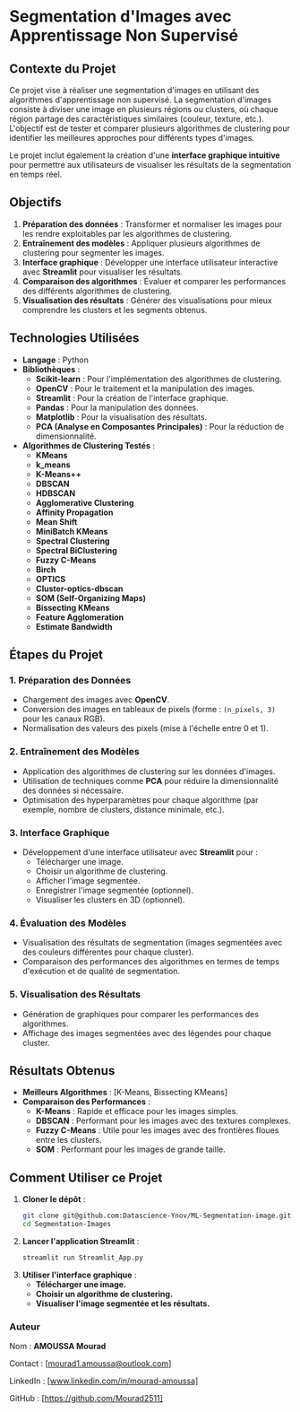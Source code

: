 # Segmentation d'Images avec Apprentissage Non Supervisé

## Contexte du Projet

Ce projet vise à réaliser une segmentation d'images en utilisant des algorithmes d'apprentissage non supervisé. La segmentation d'images consiste à diviser une image en plusieurs régions ou clusters, où chaque région partage des caractéristiques similaires (couleur, texture, etc.). L'objectif est de tester et comparer plusieurs algorithmes de clustering pour identifier les meilleures approches pour différents types d'images.

Le projet inclut également la création d'une **interface graphique intuitive** pour permettre aux utilisateurs de visualiser les résultats de la segmentation en temps réel.

## Objectifs

1. **Préparation des données** : Transformer et normaliser les images pour les rendre exploitables par les algorithmes de clustering.
2. **Entraînement des modèles** : Appliquer plusieurs algorithmes de clustering pour segmenter les images.
3. **Interface graphique** : Développer une interface utilisateur interactive avec **Streamlit** pour visualiser les résultats.
4. **Comparaison des algorithmes** : Évaluer et comparer les performances des différents algorithmes de clustering.
5. **Visualisation des résultats** : Générer des visualisations pour mieux comprendre les clusters et les segments obtenus.

## Technologies Utilisées

- **Langage** : Python
- **Bibliothèques** :
  - **Scikit-learn** : Pour l'implémentation des algorithmes de clustering.
  - **OpenCV** : Pour le traitement et la manipulation des images.
  - **Streamlit** : Pour la création de l'interface graphique.
  - **Pandas** : Pour la manipulation des données.
  - **Matplotlib** : Pour la visualisation des résultats.
  - **PCA (Analyse en Composantes Principales)** : Pour la réduction de dimensionnalité.
- **Algorithmes de Clustering Testés** :
  - **KMeans**
  - **k_means**
  - **K-Means++**
  - **DBSCAN**
  - **HDBSCAN**
  - **Agglomerative Clustering**
  - **Affinity Propagation**
  - **Mean Shift**
  - **MiniBatch KMeans**
  - **Spectral Clustering**
  - **Spectral BiClustering**
  - **Fuzzy C-Means**
  - **Birch**
  - **OPTICS**
  - **Cluster-optics-dbscan**
  - **SOM (Self-Organizing Maps)**
  - **Bissecting KMeans**
  - **Feature Agglomeration**
  - **Estimate Bandwidth**

## Étapes du Projet

### 1. Préparation des Données
- Chargement des images avec **OpenCV**.
- Conversion des images en tableaux de pixels (forme : `(n_pixels, 3)` pour les canaux RGB).
- Normalisation des valeurs des pixels (mise à l'échelle entre 0 et 1).

### 2. Entraînement des Modèles
- Application des algorithmes de clustering sur les données d'images.
- Utilisation de techniques comme **PCA** pour réduire la dimensionnalité des données si nécessaire.
- Optimisation des hyperparamètres pour chaque algorithme (par exemple, nombre de clusters, distance minimale, etc.).

### 3. Interface Graphique
- Développement d'une interface utilisateur avec **Streamlit** pour :
  - Télécharger une image.
  - Choisir un algorithme de clustering.
  - Afficher l'image segmentée.
  - Enregistrer l'image segmentée (optionnel).
  - Visualiser les clusters en 3D (optionnel).

### 4. Évaluation des Modèles
- Visualisation des résultats de segmentation (images segmentées avec des couleurs différentes pour chaque cluster).
- Comparaison des performances des algorithmes en termes de temps d'exécution et de qualité de segmentation.

### 5. Visualisation des Résultats
- Génération de graphiques pour comparer les performances des algorithmes.
- Affichage des images segmentées avec des légendes pour chaque cluster.

## Résultats Obtenus

- **Meilleurs Algorithmes** : [K-Means, Bissecting KMeans]
- **Comparaison des Performances** :
  - **K-Means** : Rapide et efficace pour les images simples.
  - **DBSCAN** : Performant pour les images avec des textures complexes.
  - **Fuzzy C-Means** : Utile pour les images avec des frontières floues entre les clusters.
  - **SOM** : Performant pour les images de grande taille.

## Comment Utiliser ce Projet

1. **Cloner le dépôt** :
   ```bash
   git clone git@github.com:Datascience-Ynov/ML-Segmentation-image.git
   cd Segmentation-Images
2. **Lancer l'application Streamlit** :
   ```bash
   streamlit run Streamlit_App.py
3. **Utiliser l'interface graphique** :
   - **Télécharger une image.**
   - **Choisir un algorithme de clustering.**
   - **Visualiser l'image segmentée et les résultats.**


### Auteur
Nom : **AMOUSSA Mourad**

Contact : [mourad1.amoussa@outlook.com]

LinkedIn : [www.linkedin.com/in/mourad-amoussa]

GitHub : [https://github.com/Mourad2511]
